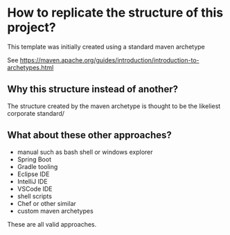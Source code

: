 # How to replicate the structure of this project?

This template was initially created using a standard maven archetype

See https://maven.apache.org/guides/introduction/introduction-to-archetypes.html

## Why this structure instead of another?

The structure created by the maven archetype is thought to be the likeliest corporate standard/

## What about these other approaches?

- manual such as bash shell or windows explorer
- Spring Boot
- Gradle tooling
- Eclipse IDE
- IntelliJ IDE
- VSCode IDE
- shell scripts
- Chef or other similar
- custom maven archetypes

These are all valid approaches. 


